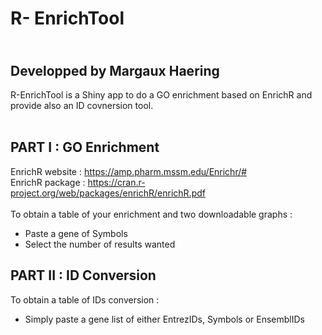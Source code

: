 # R- EnrichTool
</br> Developped by Margaux Haering </br>
---

R-EnrichTool is a Shiny app to do a GO enrichment based on EnrichR and provide also an ID covnersion tool.</br>
</br>


<b>PART I : GO Enrichment </b>
---
EnrichR website : https://amp.pharm.mssm.edu/Enrichr/# </br>
EnrichR package : https://cran.r-project.org/web/packages/enrichR/enrichR.pdf </br>
</br>
To obtain a table of your enrichment and two downloadable graphs : </br>

- Paste a gene of Symbols
- Select the number of results wanted



<b>PART II : ID Conversion</b>
---

To obtain a table of IDs conversion : </br>

- Simply paste a gene list of either EntrezIDs, Symbols or EnsemblIDs



